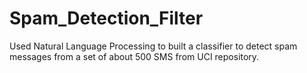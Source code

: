 # Spam_Detection_Filter

Used Natural Language Processing to built a classifier to detect spam messages from a set of about 500 SMS from
UCI repository.
